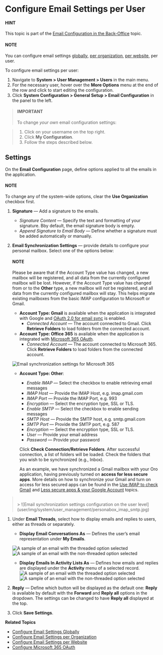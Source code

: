 <a id="admin-configuration-email-configuration-user"></a>

<a id="my-email-configuration"></a>

<a id="doc-my-user-configuration-email"></a>

# Configure Email Settings per User

#### HINT
This topic is part of the [Email Configuration in the Back-Office](../../../emails/index.md#admin-guide-email-configuration) topic.

#### NOTE
You can configure email settings [globally](../../../configuration/system/general-setup/global-email.md#admin-configuration-email-configuration-global), [per organization](../../organizations/org-configuration/general-setup-org/organization-email-settings.md#admin-configuration-email-configuration-organization), [per website](../../../websites/web-configuration/general-sys-config/general/website-email-settings.md#admin-configuration-system-mailboxes-website), per user.

To configure email settings per user:

1. Navigate to **System > User Management > Users**  in the main menu.
2. For the necessary user, hover over the <i class="fa fa-ellipsis-h fa-lg" aria-hidden="true"></i> **More Options** menu at the end of the row and click <i class="fas fa-cog" aria-hidden="true"></i> to start editing the configuration.
3. Click **System Configuration > General Setup > Email Configuration** in the panel to the left.

<a id="id1"></a>
> #### IMPORTANT
> To change *your own* email configuration settings:

> 1. Click on your username on the top right.
> 2. Click **My Configuration**.
> 3. Follow the steps described below.

## Settings

On the **Email Configuration** page, define options applied to all the emails in the application.

#### NOTE
To change any of the system-wide options, clear the **Use Organization** checkbox first.

1. **Signature** — Add a signature to the emails.
   * *Signature Content* — Specify the text and formatting of your signature. Bby default, the email signature body is empty.
   * *Append Signature to Email Body* — Define whether a signature must be added automatically or manually.
2. **Email Synchronization Settings** — provide details to configure your personal mailbox. Select one of the options below:

   #### NOTE
   Please be aware that if the Account Type value has changed, a new mailbox will be registered, and all data from the currently configured mailbox will be lost. However, if the Account Type value has changed from or to the **Other** type, a new mailbox will *not* be registered, and all data from the currently configured mailbox will stay. This helps migrate existing mailboxes from the basic IMAP configuration to Microsoft or Gmail.

   * **Account Type: Gmail** is available when the application is integrated with Google and [OAuth 2.0 for email sync](../../../configuration/system/integrations/google-settings/google-integration.md#admin-configuration-integrations-google-gmail-oauth)  is enabled.
     * *Connected Account* — The account connected to Gmail. Click **Retrieve Folders** to load folders from the connected account.
   * **Account Type: Office 365** is available when the application is integrated with [Microsoft 365 OAuth](../../../configuration/system/integrations/microsoft-settings/microsoft-oauth-azure.md#user-guide-integrations-azure-oauth).
     * *Connected Account* — The account connected to Microsoft 365. Click **Retrieve Folders** to load folders from the connected account.

   ![Email synchronization settings for Microsoft 365](user/img/system/integrations/microsoft/office-365-email-sync.png)
   * **Account Type: Other**:
     * *Enable IMAP* — Select the checkbox to enable retrieving email messages
     * *IMAP Host* — Provide the IMAP Host, e.g. imap.gmail.com
     * *IMAP Port* — Provide the IMAP Port, e.g. 993
     * *Encryption* — Select the encryption type, SSL or TLS.
     * *Enable SMTP* — Select the checkbox to enable sending messages
     * *SMTP Host* — Provide the SMTP host, e.g. smtp.gmail.com
     * *SMTP Port* — Provide the SMTP port, e.g. 587
     * *Encryption* — Select the encryption type, SSL or TLS.
     * *User* — Provide your email address
     * *Password* — Provide your password

     Click **Check Connection/Retrieve Folders**. After successful connection, a list of folders will be loaded. Check the folders that you wish to be synchronized (e.g., Inbox).

     As an example, we have synchronized a Gmail mailbox with your Oro application, having previously turned on **access for less secure apps**. More details on how to synchronize your Gmail and turn on access for less secured apps can be found in the <a href="https://support.google.com/mail/answer/7126229?hl=en&rd=2&visit_id=1-636180891016092253-2149088408#ts=1665018%2C1665144" target="_blank">Use IMAP to check Gmail</a> and <a href="https://support.google.com/accounts/answer/6010255?hl=en" target="_blank">Less secure apps & your Google Account</a> topics.

> <br/>
> > ![Email synchronization settings configuration on the user level](user/img/system/user_management/personabox_imap_smtp.jpg)
> <br/>
1. Under **Email Threads**, select how to display emails and replies to users, either as threads or separately.
   * **Display Email Conversations As** — Defines the user’s email representation under **My Emails**.

   ![A sample of an email with the threaded option selected](user/img/system/config_system/threaded_emails.png)![A sample of an email with the non-threaded option selected](user/img/system/config_system/non-threaded-emails.png)
   * **Display Emails In Activity Lists As** — Defines how emails and replies are displayed under the **Activity** menu of a selected record.
     ![A sample of an email with the threaded option selected](user/img/system/config_system/threaded_email_activities.png)![A sample of an email with the non-threaded option selected](user/img/system/config_system/non_threaded_email_activities.png)
2. **Reply** — Define which button will be displayed as the default one: **Reply** is available by default with the **Forward** and **Reply all** options in the dropdown. The settings can be changed to have **Reply all** displayed at the top.
3. Click **Save Settings**.

**Related Topics**

* [Configure Email Settings Globally](../../../configuration/system/general-setup/global-email.md#admin-configuration-email-configuration-global)
* [Configure Email Settings per Organization](../../organizations/org-configuration/general-setup-org/organization-email-settings.md#admin-configuration-email-configuration-organization)
* [Configure Email Settings per Website](../../../websites/web-configuration/general-sys-config/general/website-email-settings.md#admin-configuration-system-mailboxes-website)
* [Configure Microsoft 365 OAuth](../../../configuration/system/integrations/microsoft-settings/microsoft-oauth-azure.md#user-guide-integrations-azure-oauth)

<!-- fa-bars = fa-navicon -->
<!-- Ic Tiles is used as Set As Default in saved views, and as tiles in display layout options -->
<!-- IcPencil refers to Rename in Commerce and Inline Editing in CRM -->
<!-- Check mark in the square. -->
<!-- SortDesc is also used as drop-down arrow -->
